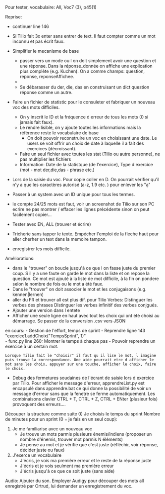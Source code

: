 Pour tester, vocabulaire: All, Voc7 (3), p45(1)

Reprise: 
- continuer line 146
- Si Tilio fait 3x enter sans entrer de text. Il faut compter comme un mot inconnu et pas écrit faux. 
- Simplifier le mecanisme de base
    - passer vers un mode ou l on doit simplement avoir une question et une réponse. Dans la réponse_donnée on affiche une explication plus complète (e.g. <der> Kuchen). On a comme champs: question, reponse, reponseAffichee.
    - 
    - Se débarasser du der, die, das en construisant un dict question réponse comme un autre.

- Faire un fichier de statistic pour le consuleter et fabriquer un nouveau voc des mots difficiles. 
    - On y inscrit le ID et la fréquence d erreur de tous les mots (0 si jamais fait faux). 
    - Le rendre lisible, on y ajoute toutes les informations mais la référence reste le vocabulaire de base
        - On doit pouvoir reconstruire un voc en choisissant une date. Le users se voit offrir un choix de date à laquelle il a fait des exercices (décroissant).
    - Faire un seul fichier avec toutes les stat (Tilio ou autre personne), ne pas multiplier les fichiers
    - Information: Date de la statistque (de l'exercice), Type d exercice (mot - mot der,die,das - phrase etc.)
- Lors de la saisie du voc. Pour copie coller en D. On pourrait vérifier qu'il n'y a que les caractères autorisé (a-z, 1.9 etc. ) pour enlever les "ạ"
- Passer à un system avec un ID unique pour tous les termes.
- le compte 24/25 mots est faut, voir un screenshot de Tilio sur son PC
ecrire ne pas montrer / effacer les lignes précédente sinon on peut facilement copier...
- Tester avec EN, ALL (trouver et écrire)
- Tricherie sans tapper le texte. Empécher l'emploi de la fleche haut pour aller cherher un text dans la memoire tampon.
- enregistrer les mots difficile.
  
Améliorations:
- dans le "trouver" on boucle jusqu'à ce que l on fasse juste du premier coup. S il y a une faute on garde le mot dans la liste et on repose la question. Ce mot est ajouté à la liste de mot difficile, à la fin on pondere selon le nombre de fois ou le mot a été faux.
- Dans le "trouver" on doit associer le mot et les conjugaisons (e.g. kennen|lernen)
- aller du FR et trouver all est plus dif. pour Tilio
    Verbes:
        Distinguer les verbes des phrases
        DIstinguer les verbes infinitif des verbes conjgués.
- Ajouter une version dans l entete
- Afficher une seule ligne en haut avec tout les choix qui ont été choisi au démarrage.
Se passer de la conversion .csv vers JSON
 
en cours:
    - Gestion de l'effort, temps de sprint - Reprendre ligne 143 "exercice1.addChoix("TempsSprint", 1)"  
    - func.py line 260: Montrer le temps à chaque pas
    - Pouvoir reprendre un exercice à un certain mot. 

    Lorsque Tilio fait le "choisir" il faut qu il lise le mot, l imagine puis trouve la correspondance. Une aide pourrait etre d afficher le mot sans les choix, appuyer sur une touche, afficher le choix, faire le choix. 

- Debug des fermetures soudaines de l'écrant de saisie lors d exercice par Tilio.
    Pour afficher le message d'erreur, apprendreList.py est encapsulé dans apprendre.bat ce qui donne la possibilité de voir un message d'erreur sans que la fenetre se ferme automatiquement. Les combinaisons clavier CTRL + T, CTRL + Z, CTRL + ENter (plusieur fois) provoquent des erreurs....

Découper la structure comme suite
0) Je choisis le temps du sprint
    Nombre de minutes pour un sprint (0 = je fais en un seul coup): 
1) Je me familiarise avec un nouveau voc
    - Je trouve un mots parmis plusieurs énemis/indiens (proposer un nombre d'énemis, trouver mot parmis N éléments)
    - Je pense au mot et je vérifie que c'est juste (réfléchir, voir réponse, décider juste ou faux)
2) J'exerce un vocabulaire
    - J'écris, je vois ma première erreur et le reste de la réponse juste
    - J'écris et je vois seulment ma première erreur
    - J'écris jusqu'à ce que ce soit juste (sans aide) 

Audio:
Ajouter du son. Employer Audigy pour découper des mots all enregistré par Ortrud,  lui demander un enregistrement du voc.
